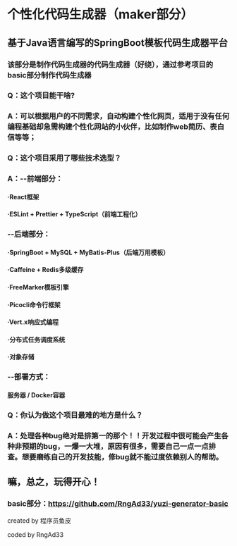 # 个性化代码生成器（maker部分）
## 基于Java语言编写的SpringBoot模板代码生成器平台
### 该部分是制作代码生成器的代码生成器（好绕），通过参考项目的basic部分制作代码生成器

### Q：这个项目能干啥?
### A：可以根据用户的不同需求，自动构建个性化网页，适用于没有任何编程基础却急需构建个性化网站的小伙伴，比如制作web简历、表白信等等；

### Q：这个项目采用了哪些技术选型？
### A：--前端部分：
#### ·React框架
#### ·ESLint + Prettier + TypeScript（前端工程化）
### --后端部分：
#### ·SpringBoot + MySQL + MyBatis-Plus（后端万用模板）
#### ·Caffeine + Redis多级缓存
#### ·FreeMarker模板引擎
#### ·Picocli命令行框架
#### ·Vert.x响应式编程
#### ·分布式任务调度系统
#### ·对象存储
### --部署方式：
#### 服务器 / Docker容器

### Q：你认为做这个项目最难的地方是什么？
### A：处理各种bug绝对是排第一的那个！！开发过程中很可能会产生各种非预期的bug，一爆一大堆，原因有很多，需要自己一点一点排查。想要磨练自己的开发技能，修bug就不能过度依赖别人的帮助。

## 嘛，总之，玩得开心！
### basic部分：https://github.com/RngAd33/yuzi-generator-basic

created by 程序员鱼皮

coded by RngAd33